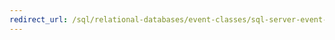 ```yaml
--- 
redirect_url: /sql/relational-databases/event-classes/sql-server-event-class-reference 
--- 
```

